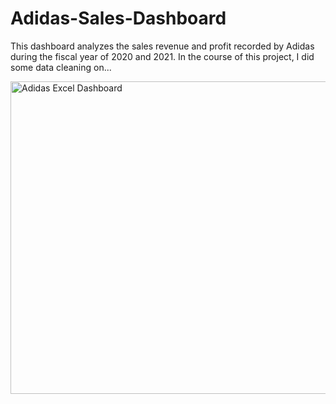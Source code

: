 # Adidas-Sales-Dashboard

<h> This dashboard analyzes the sales revenue and profit recorded by Adidas during the fiscal year of 2020 and 2021. In the course of this project, I did some data cleaning on...</h>
 
 <img height="500" width="800" alt="Adidas Excel Dashboard" src="https://github.com/Aronkay/Adidas-Sales-Dashboard/assets/149319757/7f227890-986b-43cb-8850-c9eb2d434aac">

